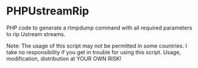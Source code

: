 PHPUstreamRip
=============

PHP code to generate a rtmpdump command with all required parameters to rip Ustream streams.

Note: 
The usage of this script may not be permitted in some countries.
I take no responsibility if you get in trouble for using this script.
Usage, modification, distribution at YOUR OWN RISK!